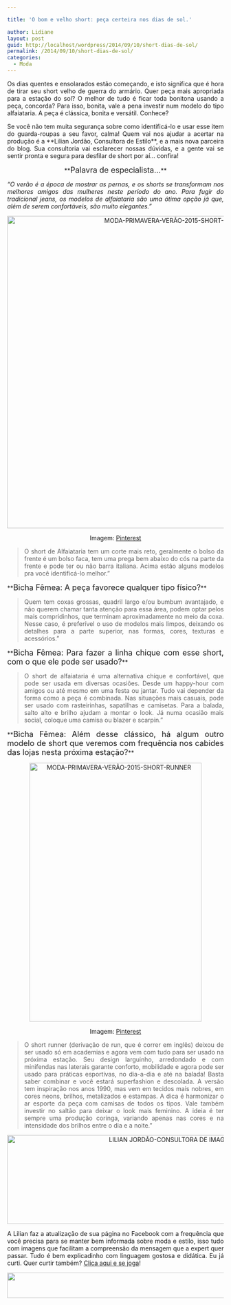 ```yaml
---

title: 'O bom e velho short: peça certeira nos dias de sol.'

author: Lidiane
layout: post
guid: http://localhost/wordpress/2014/09/10/short-dias-de-sol/
permalink: /2014/09/10/short-dias-de-sol/
categories:
  - Moda
---
```

<p align="justify">
  Os dias quentes e ensolarados estão começando, e isto significa que é hora de tirar seu short velho de guerra do armário. Quer peça mais apropriada para a estação do sol? O melhor de tudo é ficar toda bonitona usando a peça, concorda? Para isso, bonita, vale a pena investir num modelo do tipo alfaiataria. A peça é clássica, bonita e versátil. Conhece?
</p>

<p align="justify">
  Se você não tem muita segurança sobre como identificá-lo e usar esse item do guarda-roupas a seu favor, calma! Quem vai nos ajudar a acertar na produção é a **Lilian Jordão, Consultora de Estilo**, e a mais nova parceira do blog. Sua consultoria vai esclarecer nossas dúvidas, e a gente vai se sentir pronta e segura para desfilar de short por aí… confira!
</p>

<p align="center">
  **<span style="font-size: large;">Palavra de especialista…</span>**
</p>

<p align="justify">
  <em>“O verão é a época de mostrar as pernas, e os shorts se transformam nos melhores amigos das mulheres neste período do ano. Para fugir do tradicional jeans, os modelos de alfaiataria são uma ótima opção já que, além de serem confortáveis, são muito elegantes.”</em>
</p>

<p align="center">
  <a href="http://www.trololodemulher.com.br/blog/wp-content/uploads/2014/09/MODA-PRIMAVERA-VERÃO-2015-SHORT-ALFAIATARIA.jpg"><img class="alignnone size-full wp-image-10389" src="http://www.trololodemulher.com.br/blog/wp-content/uploads/2014/09/MODA-PRIMAVERA-VERÃO-2015-SHORT-ALFAIATARIA.jpg" alt="MODA-PRIMAVERA-VERÃO-2015-SHORT-ALFAIATARIA" width="800" height="724" /></a>
</p>

<p align="center">
  Imagem: <a href="http://www.pinterest.com/" target="_blank">Pinterest</a>
</p>

> <p align="justify">
>   O short de Alfaiataria tem um corte mais reto, geralmente o bolso da frente é um bolso faca, tem uma prega bem abaixo do cós na parte da frente e pode ter ou não barra italiana. Acima estão alguns modelos pra você identificá-lo melhor.”
> </p>

<p align="justify">
  **<span style="font-size: large;">Bicha Fêmea: A peça favorece qualquer tipo físico?</span>**
</p>

> <p align="justify">
>   Quem tem coxas grossas, quadril largo e/ou bumbum avantajado, e não querem chamar tanta atenção para essa área, podem optar pelos mais compridinhos, que terminam aproximadamente no meio da coxa. Nesse caso, é preferível o uso de modelos mais limpos, deixando os detalhes para a parte superior, nas formas, cores, texturas e acessórios.”
> </p>

<p align="justify">
  **<span style="font-size: large;">Bicha Fêmea: Para fazer a linha chique com esse short, com o que ele pode ser usado?</span>**
</p>

> <p align="justify">
>   O short de alfaiataria é uma alternativa chique e confortável, que pode ser usada em diversas ocasiões. Desde um happy-hour com amigos ou até mesmo em uma festa ou jantar. Tudo vai depender da forma como a peça é combinada. Nas situações mais casuais, pode ser usado com rasteirinhas, sapatilhas e camisetas. Para a balada, salto alto e brilho ajudam a montar o look. Já numa ocasião mais social, coloque uma camisa ou blazer e scarpin.”
> </p>

<p align="justify">
  **<span style="font-size: large;">Bicha Fêmea: Além desse clássico, há algum outro modelo de short que veremos com frequência nos cabides das lojas nesta próxima estação?</span>**
</p>

<p align="center">
  <a href="http://www.trololodemulher.com.br/blog/wp-content/uploads/2014/09/MODA-PRIMAVERA-VERÃO-2015-SHORT-RUNNER.jpg"><img class="alignnone size-full wp-image-10391" src="http://www.trololodemulher.com.br/blog/wp-content/uploads/2014/09/MODA-PRIMAVERA-VERÃO-2015-SHORT-RUNNER.jpg" alt="MODA-PRIMAVERA-VERÃO-2015-SHORT-RUNNER" width="400" height="600" /></a>
</p>

<p align="center">
  Imagem: <a href="http://br.pinterest.com/" target="_blank">Pinterest</a>
</p>

> <p align="justify">
>   O short runner (derivação de run, que é correr em inglês) deixou de ser usado só em academias e agora vem com tudo para ser usado na próxima estação. Seu design larguinho, arredondado e com minifendas nas laterais garante conforto, mobilidade e agora pode ser usado para práticas esportivas, no dia-a-dia e até na balada! Basta saber combinar e você estará superfashion e descolada. A versão tem inspiração nos anos 1990, mas vem em tecidos mais nobres, em cores neons, brilhos, metalizados e estampas. A dica é harmonizar o ar esporte da peça com camisas de todos os tipos. Vale também investir no saltão para deixar o look mais feminino. A ideia é ter sempre uma produção coringa, variando apenas nas cores e na intensidade dos brilhos entre o dia e a noite.”
> </p>

<p align="center">
  <a href="http://www.trololodemulher.com.br/blog/wp-content/uploads/2014/09/LILIAN-JORDÃO-CONSULTORA-DE-IMAGEM-ESTILO.png"><img class="alignnone size-full wp-image-10388" src="http://www.trololodemulher.com.br/blog/wp-content/uploads/2014/09/LILIAN-JORDÃO-CONSULTORA-DE-IMAGEM-ESTILO.png" alt="LILIAN JORDÃO-CONSULTORA DE IMAGEM ESTILO" width="800" height="206" /></a>
</p>

<p align="justify">
  A Lilian faz a atualização de sua página no Facebook com a frequência que você precisa para se manter bem informada sobre moda e estilo, isso tudo com imagens que facilitam a compreensão da mensagem que a expert quer passar. Tudo é bem explicadinho com linguagem gostosa e didática. Eu já curti. Quer curtir também? <a href="https://www.facebook.com/lilianjordao82/timeline" target="_blank">Clica aqui e se joga</a>!
</p>

<p align="center">
  <a href="http://feedburner.google.com/fb/a/mailverify?uri=blogbichafemea&loc=pt_BR" target="_blank"><img class="alignnone size-full wp-image-8451" title="Assine o Bicha Fêmea grátis!" src="http://www.trololodemulher.com.br/blog/wp-content/uploads/2012/01/rodapé.png" alt="" width="600" height="59" /></a>
</p>

<p align="justify">